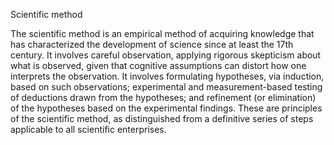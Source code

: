 Scientific method

The scientific method is an empirical method of acquiring knowledge that has characterized the development of science since at least the 17th century.
It involves careful observation, applying rigorous skepticism about what is observed, given that cognitive assumptions can distort how one interprets the observation.
It involves formulating hypotheses, via induction, based on such observations; 
experimental and measurement-based testing of deductions drawn from the hypotheses; and refinement (or elimination) of the hypotheses based on the experimental findings.
These are principles of the scientific method, as distinguished from a definitive series of steps applicable to all scientific enterprises.